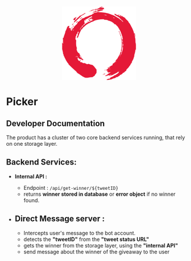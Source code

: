 <p align="center">
<img src="https://raw.githubusercontent.com/twitterpicker/twitter-picker/main/public/logo.png" data-canonical-src="https://raw.githubusercontent.com/twitterpicker/twitter-picker/main/public/logo.png" width="200" height="200"/>
</p>

# Picker





## Developer Documentation


The product has a cluster of two core backend services running, that rely on one storage layer.

## **Backend Services:** 

 - **Internal API :** 
	 
	  - Endpoint :  `/api/get-winner/${tweetID}`
	  - returns **winner stored in database** or **error object** if no winner found.
	
	  
	

 - **Direct Message server :** 
	 -	
	 - Intercepts user's message to the bot account.
	 - detects the **"tweetID"** from the **"tweet status URL"**
	 - gets the winner from the storage layer, using the **"internal API"**
	 - send message about the winner of the giveaway to the user
	 
